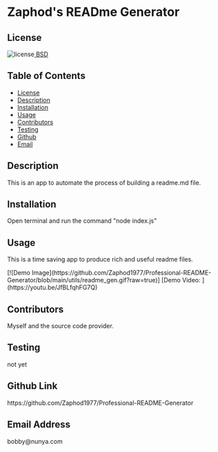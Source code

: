 ##  <h1>Zaphod's READme Generator</h1><h2> License </h2>
![license](https://img.shields.io/badge/License-BSD_3--Clause-blue.svg)[  BSD](https://opensource.org/licenses/BSD-3-Clause)<h2> Table of Contents </h2> 
- [License](#license) 
- [Description](#description) 
- [Installation](#installation) 
- [Usage](#usage) 
- [Contributors](#contributors) 
- [Testing](#testing) 
- [Github](#github) 
- [Email](#email) 
<h2>Description</h2> <p>This is an app to automate the process of building a readme.md file.</p><h2>Installation</h2> <p>Open terminal and run the command "node index.js"</p><h2>Usage</h2> <p>This is a time saving app to produce rich and useful readme files.</p>[![Demo Image](https://github.com/Zaphod1977/Professional-README-Generator/blob/main/utils/readme_gen.gif?raw=true)]
[Demo Video: ](https://youtu.be/JfBLfqhFG7Q)
<h2>Contributors</h2> <p>Myself and the source code provider.</p><h2>Testing</h2> <p>not yet</p><h2>Github Link</h2> <p>https://github.com/Zaphod1977/Professional-README-Generator</p><h2>Email Address</h2><p>bobby@nunya.com</p>